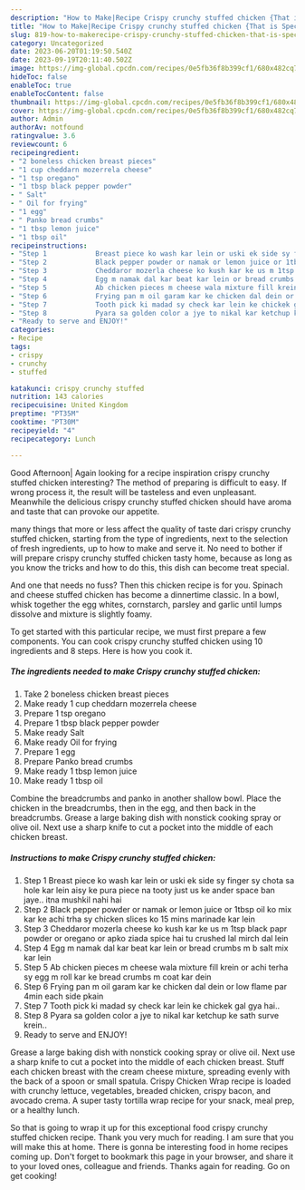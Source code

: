 ```yaml
---
description: "How to Make|Recipe Crispy crunchy stuffed chicken {That is Special"
title: "How to Make|Recipe Crispy crunchy stuffed chicken {That is Special"
slug: 819-how-to-makerecipe-crispy-crunchy-stuffed-chicken-that-is-special
category: Uncategorized
date: 2023-06-20T01:19:50.540Z
date: 2023-09-19T20:11:40.502Z
image: https://img-global.cpcdn.com/recipes/0e5fb36f8b399cf1/680x482cq70/crispy-crunchy-stuffed-chicken-recipe-main-photo.jpg
hideToc: false
enableToc: true
enableTocContent: false
thumbnail: https://img-global.cpcdn.com/recipes/0e5fb36f8b399cf1/680x482cq70/crispy-crunchy-stuffed-chicken-recipe-main-photo.jpg
cover: https://img-global.cpcdn.com/recipes/0e5fb36f8b399cf1/680x482cq70/crispy-crunchy-stuffed-chicken-recipe-main-photo.jpg
author: Admin
authorAv: notfound
ratingvalue: 3.6
reviewcount: 6
recipeingredient:
- "2 boneless chicken breast pieces"
- "1 cup cheddarn mozerrela cheese"
- "1 tsp oregano"
- "1 tbsp black pepper powder"
- " Salt"
- " Oil for frying"
- "1 egg"
- " Panko bread crumbs"
- "1 tbsp lemon juice"
- "1 tbsp oil"
recipeinstructions:
- "Step 1            Breast piece ko wash kar lein or uski ek side sy finger sy chota sa hole kar lein aisy ke pura piece na tooty just us ke ander space ban jaye.. itna mushkil nahi hai"
- "Step 2            Black pepper powder or namak or lemon juice or 1tbsp oil ko mix kar ke achi trha sy chicken slices ko 15 mins marinade kar lein"
- "Step 3            Cheddaror mozerla cheese ko kush kar ke us m 1tsp black papr powder or oregano or apko ziada spice hai tu crushed lal mirch dal lein"
- "Step 4            Egg m namak dal kar beat kar lein or bread crumbs m b salt mix kar lein"
- "Step 5            Ab chicken pieces m cheese wala mixture fill krein or achi terha sy egg m roll kar ke bread crumbs m coat kar dein"
- "Step 6            Frying pan m oil garam kar ke chicken dal dein or low flame par 4min each side pkain"
- "Step 7            Tooth pick ki madad sy check kar lein ke chickek gal gya hai.."
- "Step 8            Pyara sa golden color a jye to nikal kar ketchup ke sath surve krein.."
- "Ready to serve and ENJOY!"
categories:
- Recipe
tags:
- crispy
- crunchy
- stuffed

katakunci: crispy crunchy stuffed 
nutrition: 143 calories
recipecuisine: United Kingdom
preptime: "PT35M"
cooktime: "PT30M"
recipeyield: "4"
recipecategory: Lunch

---
```



Good Afternoon| Again looking for a recipe inspiration crispy crunchy stuffed chicken interesting? The method of preparing is difficult to easy. If wrong process it, the result will be tasteless and even unpleasant. Meanwhile the delicious crispy crunchy stuffed chicken should have aroma and taste that can provoke our appetite.






many things that more or less affect the quality of taste dari crispy crunchy stuffed chicken, starting from the type of ingredients, next to the selection of fresh ingredients, up to how to make and serve it. No need to bother if will prepare crispy crunchy stuffed chicken tasty home, because as long as you know the tricks and how to do this, this dish can become treat  special.


And one that needs no fuss? Then this chicken recipe is for you. Spinach and cheese stuffed chicken has become a dinnertime classic. In a bowl, whisk together the egg whites, cornstarch, parsley and garlic until lumps dissolve and mixture is slightly foamy.


To get started with this particular recipe, we must first prepare a few components. You can cook crispy crunchy stuffed chicken using 10 ingredients and 8 steps. Here is how you cook it.

<!--inarticleads1-->

##### The ingredients needed to make Crispy crunchy stuffed chicken:

1. Take 2 boneless chicken breast pieces
1. Make ready 1 cup cheddarn mozerrela cheese
1. Prepare 1 tsp oregano
1. Prepare 1 tbsp black pepper powder
1. Make ready  Salt
1. Make ready  Oil for frying
1. Prepare 1 egg
1. Prepare  Panko bread crumbs
1. Make ready 1 tbsp lemon juice
1. Make ready 1 tbsp oil


Combine the breadcrumbs and panko in another shallow bowl. Place the chicken in the breadcrumbs, then in the egg, and then back in the breadcrumbs. Grease a large baking dish with nonstick cooking spray or olive oil. Next use a sharp knife to cut a pocket into the middle of each chicken breast. 

<!--inarticleads2-->

##### Instructions to make Crispy crunchy stuffed chicken:

1. Step 1            Breast piece ko wash kar lein or uski ek side sy finger sy chota sa hole kar lein aisy ke pura piece na tooty just us ke ander space ban jaye.. itna mushkil nahi hai
1. Step 2            Black pepper powder or namak or lemon juice or 1tbsp oil ko mix kar ke achi trha sy chicken slices ko 15 mins marinade kar lein
1. Step 3            Cheddaror mozerla cheese ko kush kar ke us m 1tsp black papr powder or oregano or apko ziada spice hai tu crushed lal mirch dal lein
1. Step 4            Egg m namak dal kar beat kar lein or bread crumbs m b salt mix kar lein
1. Step 5            Ab chicken pieces m cheese wala mixture fill krein or achi terha sy egg m roll kar ke bread crumbs m coat kar dein
1. Step 6            Frying pan m oil garam kar ke chicken dal dein or low flame par 4min each side pkain
1. Step 7            Tooth pick ki madad sy check kar lein ke chickek gal gya hai..
1. Step 8            Pyara sa golden color a jye to nikal kar ketchup ke sath surve krein..
1. Ready to serve and ENJOY!

Grease a large baking dish with nonstick cooking spray or olive oil. Next use a sharp knife to cut a pocket into the middle of each chicken breast. Stuff each chicken breast with the cream cheese mixture, spreading evenly with the back of a spoon or small spatula. Crispy Chicken Wrap recipe is loaded with crunchy lettuce, vegetables, breaded chicken, crispy bacon, and avocado crema. A super tasty tortilla wrap recipe for your snack, meal prep, or a healthy lunch. 

So that is going to wrap it up for this exceptional food crispy crunchy stuffed chicken recipe. Thank you very much for reading. I am sure that you will make this at home. There is gonna be interesting food in home recipes coming up. Don't forget to bookmark this page in your browser, and share it to your loved ones, colleague and friends. Thanks again for reading. Go on get cooking!
